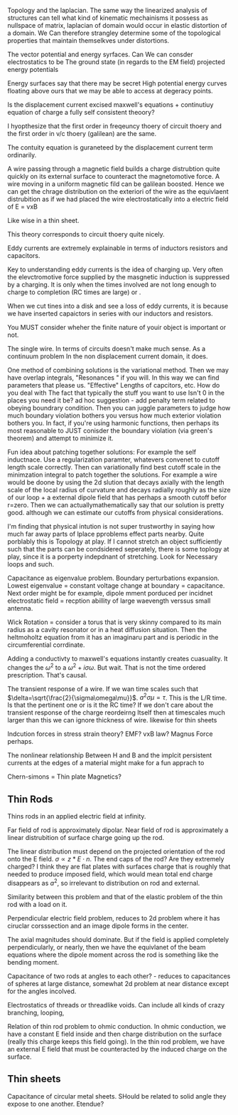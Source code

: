 Topology and the laplacian. The same way the linearized analysis of
structures can tell what kind of kinematic mechainisms it possess as
nullspace of matrix, laplacian of domain would occur in elastic
distortion of a domain. We Can therefore strangley determine some of the
topological properties that maintain themselkves under distortions.

The vector potential and energy syrfaces. Can We can consder
electrostatics to be The ground state (in regards to the EM field)
projected energy potentials

Energy surfaces say that there may be secret High potential energy
curves floating above ours that we may be able to access at degeracy
points.

Is the displacement current excised maxwell's equations + continutiuy
equation of charge a fully self consistent theoory?

I hyopthesize that the first order in freqeuncy thoery of circuit thoery
and the first order in v/c thoery (galilean) are the same.

The contuity equation is guraneteed by the displacement current term
ordinarily.

A wire passing through a magnetic field builds a charge distrubtion
quite quickly on its external surface to counteract the magnetomotive
force. A wire moving in a uniform magnetic fild can be galilean boosted.
Hence we can get the chrage distribution on the exteriori of the wire as
the equivlaent distrubition as if we had placed the wire
electrostatically into a electric field of E = vxB

Like wise in a thin sheet.

This theory corresponds to circuit thoery quite nicely.

Eddy currents are extremely explainable in terms of inductors resistors
and capacitors.

Key to understanding eddy currents is the idea of charging up. Very
often the elevctromotive force supplied by the masgnetic induction is
suppressed by a charging. It is only when the times involved are not
long enough to charge to completion (RC times are large) or .

When we cut tines into a disk and see a loss of eddy currents, it is
because we have inserted capaictors in series with our inductors and
resistors.

You MUST consider wheher the finite nature of youir object is important
or not.

The single wire. In terms of circuits doesn't make much sense. As a
continuum problem In the non displacement current domain, it does.

One method of combining solutions is the variational method. Then we may
have overlap integrals, "Resonances " if you will. In this way we can
find parameters that please us. "Effective" Lengths of capcitors, etc.
How do you deal with The fact that typically the stuff you want to use
Isn't 0 in the places you need it be? ad hoc suggestion - add penalty
term related to obeying boundrary condition. Then you can juggle
parameters to judge how much boundary violation bothers you versus how
much exterior violation bothers you. In fact, if you're using harmonic
functions, then perhaps its most reasonable to JUST conisder the
boundary violation (via green's theorem) and attempt to minimize it.

Fun idea about patching together solutions: For example the self
inductnace. Use a regularization paramter, whatevers convenet to cutoff
length scale correctly. Then can variationally find best cutoff scale in
the minimzation integral to patch together the solutions. For example a
wire would be doone by using the 2d slution that decays axially with the
length scale of the local radius of curvature and decays radially
roughly as the size of our loop + a external dipole field that has
perhaps a smooth cutoff befor r=zero. Then we can actuallymathematically
say that our solution is pretty good. although we can estimate our
cutoffs from physical considerations.

I'm finding that physical intution is not super trustworthy in saying
how much far away parts of lplace pproblems effect parts nearby. Quite
porblably this is Topology at play. If I cannot stretch an object
sufficiently such that the parts can be condsidered seperately, there is
some toplogy at play, since it is a porperty indepdnant of stretching.
Look for Necessary loops and such.

Capacitance as eigenvalue problem. Boundary perturbations expansion.
Lowest eigenvalue = constant voltage change at boundary = capacitance.
Next order might be for example, dipole mment porduced per incidnet
electrostatic field = recption abillity of large waevength verssus small
antenna.

Wick Rotation = consider a torus that is very skinny compared to its
main radius as a cavity resonator or in a heat diffusion situation. Then
the heltmoholtz equation from it has an imaginaru part and is periodic
in the circumferential corrdinate.

Adding a conductivty to maxwell's equations instantly creates
cuasuality. It changes the $\omega^{2}$ to a $\omega^{2}+i\sigma\omega$.
But wait. That is not the time ordered prescription. That's causal.

The transient response of a wire. If we wan time scales such that
$\delta=\sqrt{\frac{2}{\sigma\omega\mu}}$. $a^{2}\sigma\mu=\tau$. This
is the L/R time. Is that the pertinent one or is it the RC time? If we
don't care about the transient response of the charge reordeirng Itself
then at timescales much larger than this we can ignore thickness of
wire. likewise for thin sheets

Indcution forces in stress strain theory? EMF? vxB law? Magnus Force
perhaps.

The nonlinear relationship Between H and B and the implcit persistent
currents at the edges of a material might make for a fun apprach to

Chern-simons = Thin plate Magnetics?

Thin Rods
---------

Thins rods in an applied electric field at infinity.

Far field of rod is approximately dipolar. Near field of rod is
approximately a linear distrubition of surface charge going up the rod.

The linear distribution must depend on the projected orientation of the
rod onto the E field. $\sigma\propto z*E\cdot n$. The end caps of the
rod? Are they extremely charged? I think they are flat plates with
surfaces charge that is roughly that needed to produce imposed field,
which would mean total end charge disappears as $a^{2}$, so irrelevant
to distribution on rod and external.

Similarity between this problem and that of the elastic problem of the
thin rod with a load on it.

Perpendicular electric field problem, reduces to 2d problem where it has
ciruclar corsssection and an image dipole forms in the center.

The axial magnitudes should dominate. But if the field is applied
completely perpendicularly, or nearly, then we have the equivlanet of
the beam equations where the dipole moment across the rod is something
like the bending moment.

Capacitance of two rods at angles to each other? - reduces to
capacitances of spheres at large distance, somewhat 2d problem at near
distance except for the angles incolved.

Electrostatics of threads or threadlike voids. Can include all kinds of
crazy branching, looping,

Relation of thin rod problem to ohmic conduction. In ohmic conduction,
we have a constant E field inside and then charge distribution on the
surface (really this charge keeps this field going). In the thin rod
problem, we have an external E field that must be counteracted by the
induced charge on the surface.

Thin sheets
-----------

Capacitance of circular metal sheets. SHould be related to solid angle
they expose to one another. Etendue?
